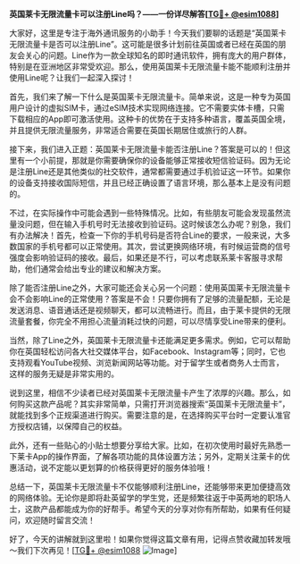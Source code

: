 **英国莱卡无限流量卡可以注册Line吗？——一份详尽解答[[TG💪+ @esim1088](https://t.me/s/esim1088)]**

大家好，这里是专注于海外通讯服务的小助手！今天我们要聊的话题是“英国莱卡无限流量卡是否可以注册Line”。这可能是很多计划前往英国或者已经在英国的朋友会关心的问题。Line作为一款全球知名的即时通讯软件，拥有庞大的用户群体，特别是在亚洲地区非常受欢迎。那么，使用英国莱卡无限流量卡能不能顺利注册并使用Line呢？让我们一起深入探讨！

首先，我们来了解一下什么是英国莱卡无限流量卡。简单来说，这是一种专为英国用户设计的虚拟SIM卡，通过eSIM技术实现网络连接。它不需要实体卡槽，只需下载相应的App即可激活使用。这种卡的优势在于支持多种语言，覆盖英国全境，并且提供无限流量服务，非常适合需要在英国长期居住或旅行的人群。

接下来，我们进入正题：英国莱卡无限流量卡能否注册Line？答案是可以的！但这里有一个小前提，那就是你需要确保你的设备能够正常接收短信验证码。因为无论是注册Line还是其他类似的社交软件，通常都需要通过手机验证这一环节。如果你的设备支持接收国际短信，并且已经正确设置了语言环境，那么基本上是没有问题的。

不过，在实际操作中可能会遇到一些特殊情况。比如，有些朋友可能会发现虽然流量没问题，但在输入手机号时无法接收到验证码。这时候该怎么办呢？别急，我们有办法解决！首先，检查一下你的手机号码是否符合Line的要求，一般来说，大多数国家的手机号都可以正常使用。其次，尝试更换网络环境，有时候运营商的信号强度会影响验证码的接收。最后，如果还是不行，可以考虑联系莱卡客服寻求帮助，他们通常会给出专业的建议和解决方案。

除了能否注册Line之外，大家可能还会关心另一个问题：使用英国莱卡无限流量卡会不会影响Line的正常使用？答案是不会！只要你拥有了足够的流量配额，无论是发送消息、语音通话还是视频聊天，都可以流畅进行。而且，由于莱卡提供的无限流量套餐，你完全不用担心流量消耗过快的问题，可以尽情享受Line带来的便利。

当然，除了Line之外，英国莱卡无限流量卡还能满足更多需求。例如，它可以帮助你在英国轻松访问各大社交媒体平台，如Facebook、Instagram等；同时，它也支持观看YouTube视频、浏览新闻网站等功能。对于留学生或者商务人士而言，这样的服务无疑是非常实用的。

说到这里，相信不少读者已经对英国莱卡无限流量卡产生了浓厚的兴趣。那么，如何购买这款产品呢？其实非常简单，只需打开浏览器搜索“英国莱卡无限流量卡”，就能找到多个正规渠道进行购买。需要注意的是，在选择购买平台时一定要认准官方授权店铺，以保障自己的权益。

此外，还有一些贴心的小贴士想要分享给大家。比如，在初次使用时最好先熟悉一下莱卡App的操作界面，了解各项功能的具体设置方法；另外，定期关注莱卡的优惠活动，说不定能以更划算的价格获得更好的服务体验哦！

总结一下，英国莱卡无限流量卡不仅能够顺利注册Line，还能够带来更加便捷高效的网络体验。无论你是即将赴英留学的学生党，还是频繁往返于中英两地的职场人士，这款产品都能成为你的好帮手。希望今天的分享对你有所帮助，如果有任何疑问，欢迎随时留言交流！

好了，今天的讲解就到这里啦！如果你觉得这篇文章有用，记得点赞收藏加转发哦～我们下次再见！[[TG💪+ @esim1088](https://t.me/s/esim1088) ![Image](https://i.postimg.cc/4NQfJmqS/Snipaste-2025-05-13-00-14-12.png)]